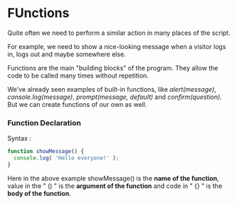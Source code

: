 # FUnctions  

Quite often we need to perform a similar action in many places of the script.  

For example, we need to show a nice-looking message when a visitor logs in, logs out and maybe somewhere else.  

Functions are the main "building blocks" of the program. They allow the code to be called many times without repetition.  

We've already seen examples of built-in functions, like *alert(message)*, *console.log(message)*, *prompt(message, default)* and *confirm(question)*. But we can create functions of our own as well.  

### Function Declaration  

Syntax :  

```js
function showMessage() {
  console.log( 'Hello everyone!' );
}
```  

Here in the above example showMessage() is the **name of the function**, value in the " () " is the **argument of the function** and code in " {} " is the **body of the function**.